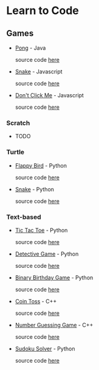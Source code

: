 # Learn to Code

## Games
* [Pong](https://repl.it/@phpete/Pong-Java) - Java

  source code <a href='./Pong'>here</a>

* [Snake](https://repl.it/@phpete/Snake-Javascript) - Javascript

  source code <a href='./Snake/Snake%20-%20Javascript'>here</a>

* [Don't Click Me](https://repl.it/@phpete/Dont-Click-Me-Javascript) - Javascript

  source code <a href="./Don't%20Click%20Me">here</a>

### Scratch

* TODO

### Turtle

* [Flappy Bird](https://repl.it/@phpete/Flappy-Bird-Python) - Python

  source code <a href='Flappy%20Bird'>here</a>

* [Snake](https://repl.it/@phpete/Snake-Python) - Python

  source code <a href='Snake'>here</a>


### Text-based

* [Tic Tac Toe](https://repl.it/@phpete/Tic-Tac-Toe-Python) - Python

  source code <a href='Tic-Tac-Toe'>here</a>

* [Detective Game](https://repl.it/@phpete/Detective-Game-Python) - Python

  source code <a href='Detective%20Game'>here</a>

* [Binary Birthday Game](https://repl.it/@phpete/Binary-Birthday-Game-Python) - Python

  source code <a href='Binary%20Birthday%20Game'>here</a>

* [Coin Toss](https://repl.it/@phpete/Coin-Toss-C) - C++

  source code <a href='Coin%20Toss'>here</a>

* [Number Guessing Game](https://repl.it/@phpete/Number-Guess-C) - C++

  source code <a href='Number%20Guessing%20Game'>here</a>

* [Sudoku Solver](https://repl.it/@phpete/) - Python

  source code <a href='Sudoku%20Solver'>here</a>

